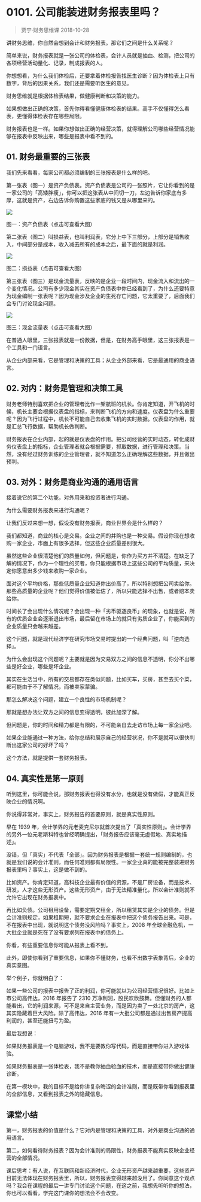 # 0101. 公司能装进财务报表里吗？
> 贾宁·财务思维课
2018-10-28

讲财务思维，你自然会想到会计和财务报表。那它们之间是什么关系呢？

简单来说，财务报表就是一张公司的体检表，会计人员就是抽血、检测，把公司的各项经营活动量化、记录，制成报表的人。

你想想看，为什么我们体检后，还要拿着体检报告找医生诊断？因为体检表上只有数字，背后的因果关系，我们还是需要听医生的意见。

财务思维就是根据体检表结果，做健康判断和决策的能力。

如果想做出正确的决策，首先你得看懂健康体检表的结果。高手不仅懂得怎么看表，更懂得体检表存在哪些局限。

财务报表也是一样。如果你想做出正确的经营决策，就得理解公司哪些经营情况能够在报表中反映出来，哪些是报表中看不到的。

## 01. 财务最重要的三张表

我们先来看看，每家公司都必须编制的三张报表是什么样的吧。

第一张表（图一）是资产负债表。资产负债表是公司的一张照片，它让你看到的是一家公司的「高矮胖瘦」，你可以把这张表从中间切一刀，左边告诉你家底有多厚，这就是资产，右边告诉你购置这些家底的钱又是从哪里来的。

![](https://raw.githubusercontent.com/dalong0514/selfstudy/master/图片链接/金融/2019002.jpg)

图一：资产负债表（点击可查看大图）

第二张表（图二）叫损益表，也叫利润表，它分上中下三部分，上部分是销售收入，中间部分是成本，收入减去所有的成本之后，最下面的就是利润。

![](https://raw.githubusercontent.com/dalong0514/selfstudy/master/图片链接/金融/2019003.jpg)

图二：损益表（点击可查看大图）

第三张表（图三）是现金流量表，反映的是企业一段时间内，现金流入和流出的一个变化情况。公司有多少现金其实在资产负债表中你已经看到了，为什么还要特意为现金编制一张表呢？因为现金涉及企业的生死存亡问题，它太重要了，后面我们会专门讨论现金问题。

![](https://raw.githubusercontent.com/dalong0514/selfstudy/master/图片链接/金融/2019004.jpg)

图三：现金流量表（点击可查看大图）

在普通人眼里，三张报表就是一份数据，但是，在财务高手眼里，这三张报表是一个工具和一门语言。

从企业内部来看，它是管理和决策的工具；从企业外部来看，它是最通用的商业语言。

## 02. 对内：财务是管理和决策工具

财务老师特别喜欢把企业的管理者比作一架航班的机长。你肯定知道，开飞机的时候，机长主要会根据仪表盘的指标，来判断飞机的方向和速度。仪表盘为什么重要呢？因为飞行过程中，机长不可能自己去收集飞机的实时数据。仪表盘的作用，就是汇总飞行数据，帮助机长做判断。

财务报表在企业内部，起的就是仪表盘的作用。把公司经营的实时动态，转化成财务仪表盘上的指标，企业管理者就会根据需要，抓取数据，进行管理和决策。当然，没有经过财务训练的企业管理者，就不知道怎么正确理解这些数据，并且做出预判。

## 03. 对外：财务是商业沟通的通用语言

接着说它的第二个功能，对外用来和投资者进行沟通。

为什么需要财务报表来进行沟通呢？

让我们反过来想一想，假设没有财务报表，商业世界会是什么样的？

我们都知道，商业的核心是交易。企业之间的并购也是一种交易。假设你现在想收购一家企业，市面上有很多选择，但这些企业质量差别很大。

虽然这些企业很清楚他们的质量如何，但问题是，你作为买方并不清楚。在缺乏了解的情况下，作为一个理性的买者，你只能根据市场上这些公司的平均质量，来决定你愿意出多少钱来收购一家企业。

面对这个平均价格，那些低质量企业知道你出价高了，所以特别想把公司卖给你。那些高质量的企业呢？他们觉得价值被低估了，所以只能选择不出售，或者赔本卖给你。

时间长了会出现什么情况呢？会出现一种「劣币驱逐良币」的现象，也就是说，所有的优质企业会逐渐退出市场，最后留在市场上的就只有劣质企业了，你能买到的企业质量只会越来越差。

这个问题，就是现代经济学在研究市场交易时提出的一个经典问题，叫「逆向选择」。

为什么会出现这个问题呢？主要就是因为交易双方之间的信息不透明，你分不出哪些是好企业，哪些是坏企业。

其实在生活当中，所有的交易都存在类似问题，比如买车，买房，甚至去买个菜，都可能由于不了解情况，而被卖家蒙骗。

那怎么解决这个问题，建立一个良性的市场机制呢？

那就是想办法让双方之间的信息变得透明，彼此加深了解。

但问题是，你的时间和精力都是有限的，不可能亲自去走访市场上每一家企业吧。

如果企业能通过一种方法，给你总结和展示自己的经营状况，你不是就可以很快判断出这家公司的好坏了吗？

这个方法，就是提供一套财务报表。

## 04. 真实性是第一原则

听到这里，你可能会说，那财务报表也得没有水分，也就是没有做假，才能真正反映企业的情况啊。

你说得非常对，事实上，财务报告的首要原则，就是真实性原则。

早在 1939 年，会计学界的元老麦克尼尔就首次提出了「真实性原则」。会计学界的另外一位元老斯科特也曾经明确提出，「财务报告应该毫无虚假地、真实地描述」。

没错，但「真实」不代表「全部」。因为财务报表是根据一套统一规则编制的，也就是我们说的会计准则，而任何准则都有局限性。一家企业真的能被完整装进财务报表里吗？事实上，这是做不到的。

比如资产。你肯定知道，高科技企业最有价值的资源，不是厂房设备，而是技术、研发，人才这些无形资产。这些无形资产，由于无法精准量化，所以会计准则就不允许它出现在财务报表中。

再比如负债。公司租用设备，需要定期交租金，所以租赁其实是企业的债务。但是会计准则规定，如果租期短，就不要求企业在报表中把这个债务报告出来。可是，不在报表中出现，就说明这个债务没风险吗？事实上，2008 年全球金融危机，一大批企业就是死在了没有要求列在报表中的债务上。

你看，有些重要信息你可能从报表上看不到。

此外，即使你看到了重要信息，如果你不懂财务，也看不出数字表象背后，企业的真实意图。

举个例子，你就明白了：

如果一些公司的报表中报告了正的利润，你可能就以为公司经营情况很好。比如上市公司高伟达，2016 年报告了 2310 万净利润，股民欢欣鼓舞。但懂财务的人都能看出，它的利润来源，可不是来自主营业务，而是因为卖了一处北京的房产，这其实隐藏着巨大风险。除了高伟达，2016 年有一大批公司都是通过出售房产提高利润的，甚至还能扭亏为盈。

最后我想说：

如果财务报表是一个电脑游戏，我不是要教你写代码，而是直接带你进入游戏体验。

如果财务报表是一张体检表，我不是教你抽血验血的技术，而是直接带你做出健康诊断。

在第一模块中，我的目标不是给你讲复杂晦涩的会计准则，而是既带你看到报表里的全部信息，又看到报表之外的隐藏信息。

## 课堂小结

第一，财务报表的价值是什么？它对内是管理和决策的工具，对外是商业沟通的通用语言。

第二，如何看待财务报表？因为会计准则的局限性，财务报表不能真实反映企业经营的全部情况。

课后思考：有人说，在互联网和新经济时代，企业无形资产越来越重要，这些资产目前无法体现在财务报表里，所以，财务报表变得越来越没用了。你同意这个观点吗？我会在课程的最后一讲专门讨论这个问题，在这之前，我想先听听你的想法，你也可以看看，学完这门课你的想法会不会改变。
